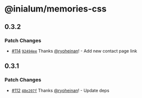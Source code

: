 # @inialum/memories-css

## 0.3.2

### Patch Changes

- [#114](https://github.com/inialum/memories/pull/114) [`92494ee`](https://github.com/inialum/memories/commit/92494eebdd4f73267fbfdda7c1b7d39f8200bc39) Thanks [@ryoheinan](https://github.com/ryoheinan)! - Add new contact page link

## 0.3.1

### Patch Changes

- [#112](https://github.com/inialum/memories/pull/112) [`48e207f`](https://github.com/inialum/memories/commit/48e207fb011901a404f9b65e84bc8ac6c5ab417f) Thanks [@ryoheinan](https://github.com/ryoheinan)! - Update deps
